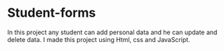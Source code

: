 # Student-forms
In this project any student can add personal data and he can update and delete data. I made this project using Html, css and JavaScript.
